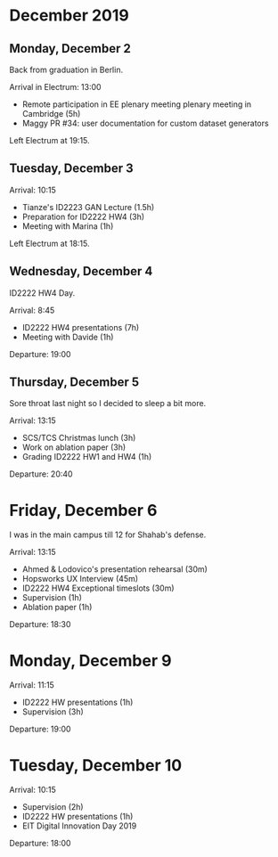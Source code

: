 # December 2019

## Monday, December 2

Back from graduation in Berlin.

Arrival in Electrum: 13:00

- Remote participation in EE plenary meeting plenary meeting in Cambridge (5h)
- Maggy PR #34: user documentation for custom dataset generators 

Left Electrum at 19:15.

## Tuesday, December 3

Arrival: 10:15

- Tianze's ID2223 GAN Lecture (1.5h)
- Preparation for ID2222 HW4 (3h)
- Meeting with Marina (1h)

Left Electrum at 18:15.

## Wednesday, December 4

ID2222 HW4 Day.

Arrival: 8:45

- ID2222 HW4 presentations (7h)
- Meeting with Davide (1h)

Departure: 19:00

## Thursday, December 5

Sore throat last night so I decided to sleep a bit more.

Arrival: 13:15

- SCS/TCS Christmas lunch (3h)
- Work on ablation paper (3h)
- Grading ID2222 HW1 and HW4 (1h)

Departure: 20:40

# Friday, December 6

I was in the main campus till 12 for Shahab's defense.

Arrival: 13:15

- Ahmed & Lodovico's presentation rehearsal (30m)
- Hopsworks UX Interview (45m)
- ID2222 HW4 Exceptional timeslots (30m)
- Supervision (1h)
- Ablation paper (1h)

Departure: 18:30

# Monday, December 9

Arrival: 11:15

- ID2222 HW presentations (1h)
- Supervision (3h)

Departure: 19:00

# Tuesday, December 10

Arrival: 10:15

- Supervision (2h)
- ID2222 HW presentations (1h)
- EIT Digital Innovation Day 2019

Departure: 18:00